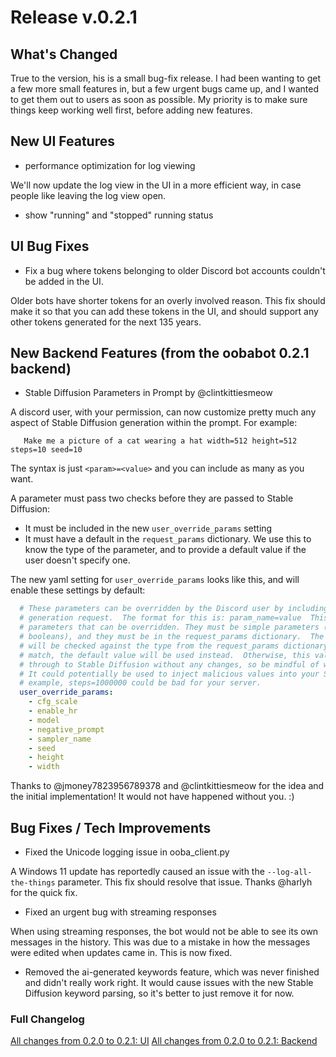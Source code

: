 
# Release v.0.2.1

## What's Changed

True to the version, his is a small bug-fix release.  I had been wanting to get a few more small features in, but a few urgent bugs came up, and I wanted to get them out to users as soon as possible.  My priority is to make sure things keep working well first, before adding new features.

## New UI Features

* performance optimization for log viewing

We'll now update the log view in the UI in a more efficient way, in case people like leaving the log view open.

* show "running" and "stopped" running status

## UI Bug Fixes

* Fix a bug where tokens belonging to older Discord bot accounts couldn't be added in the UI.

Older bots have shorter tokens for an overly involved reason.  This fix should make it so that you can add these tokens in the UI, and should support any other tokens generated for the next 135 years.

## New Backend Features (from the oobabot 0.2.1 backend)

* Stable Diffusion Parameters in Prompt by @clintkittiesmeow

A discord user, with your permission, can now customize pretty much any aspect of Stable Diffusion generation within the prompt.  For example:

```none
   Make me a picture of a cat wearing a hat width=512 height=512 steps=10 seed=10
```

The syntax is just `<param>=<value>` and you can include as many as you want.

A parameter must pass two checks before they are passed to Stable Diffusion:

* It must be included in the new `user_override_params` setting
* It must have a default in the `request_params` dictionary.  We use this to know the type of the parameter, and to provide a default value if the user doesn't specify one.

The new yaml setting for `user_override_params` looks like this, and will enable these settings by default:

```yaml
  # These parameters can be overridden by the Discord user by including them in their image
  # generation request.  The format for this is: param_name=value  This is a whitelist of
  # parameters that can be overridden. They must be simple parameters (strings, numbers,
  # booleans), and they must be in the request_params dictionary.  The value the user inputs
  # will be checked against the type from the request_params dictionary, and if it doesn't
  # match, the default value will be used instead.  Otherwise, this value will be passed
  # through to Stable Diffusion without any changes, so be mindful of what you allow here.
  # It could potentially be used to inject malicious values into your SD server.  For
  # example, steps=1000000 could be bad for your server.
  user_override_params:
    - cfg_scale
    - enable_hr
    - model
    - negative_prompt
    - sampler_name
    - seed
    - height
    - width
```

Thanks to @jmoney7823956789378 and @clintkittiesmeow for the idea and the initial implementation!  It would not have happened without you. :)

## Bug Fixes / Tech Improvements

* Fixed the Unicode logging issue in ooba_client.py

A Windows 11 update has reportedly caused an issue with the `--log-all-the-things` parameter.  This fix should resolve that issue.  Thanks @harlyh for the quick fix.

* Fixed an urgent bug with streaming responses

When using streaming responses, the bot would not be able to see its own messages in the history.  This was due to a mistake in how the messages were edited when updates came in.  This is now fixed.

* Removed the ai-generated keywords feature, which was never finished and didn't really work right.  It would cause issues with the new Stable Diffusion keyword parsing, so it's better to just remove it for now.

### Full Changelog

[All changes from 0.2.0 to 0.2.1: UI](https://github.com/chrisrude/oobabot-plugin/compare/v0.2.0...v0.2.1)
[All changes from 0.2.0 to 0.2.1: Backend](https://github.com/chrisrude/oobabot/compare/v0.2.0...v0.2.1)

